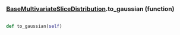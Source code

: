 ### [BaseMultivariateSliceDistribution](BaseMultivariateSliceDistribution.md).to_gaussian (function)


```py

def to_gaussian(self)

```



        

